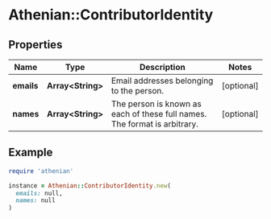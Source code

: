 # Athenian::ContributorIdentity

## Properties

| Name | Type | Description | Notes |
| ---- | ---- | ----------- | ----- |
| **emails** | **Array&lt;String&gt;** | Email addresses belonging to the person. | [optional] |
| **names** | **Array&lt;String&gt;** | The person is known as each of these full names. The format is arbitrary. | [optional] |

## Example

```ruby
require 'athenian'

instance = Athenian::ContributorIdentity.new(
  emails: null,
  names: null
)
```

